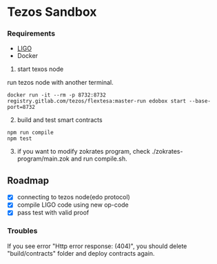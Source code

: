 # Tezos Sandbox

### Requirements

* [LIGO](https://ligolang.org/docs/next/intro/installation)
* Docker


1. start texos node

run tezos node with another terminal.

```
docker run -it --rm -p 8732:8732 registry.gitlab.com/tezos/flextesa:master-run edobox start --base-port=8732
```

2. build and test smart contracts

```
npm run compile
npm test
```

3. if you want to modify zokrates program, check ./zokrates-program/main.zok and run compile.sh.

## Roadmap

- [x] connecting to tezos node(edo protocol)
- [x] compile LIGO code using new op-code
- [x] pass test with valid proof

### Troubles

If you see error "Http error response: (404)", you should delete "build/contracts" folder and deploy contracts again.
